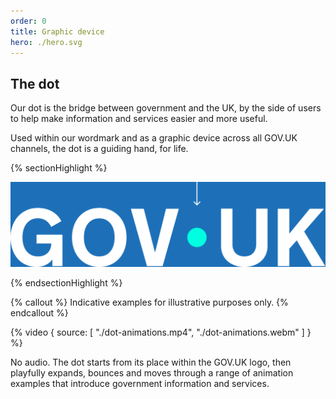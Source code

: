 ```yaml
---
order: 0
title: Graphic device
hero: ./hero.svg
---
```


## The dot

Our dot is the bridge between government and the UK, by the side of users to help make information and services easier and more useful.

Used within our wordmark and as a graphic device across all GOV.UK channels, the dot is a guiding hand, for life.

{% sectionHighlight %}

![The GOV.UK wordmark. An arrow points to the vertically-centred dot between 'GOV' and 'UK'.](./the-dot.svg)

{% endsectionHighlight %}

{% callout %}
Indicative examples for illustrative purposes only.
{% endcallout %}

{% video { source: [
  "./dot-animations.mp4",
  "./dot-animations.webm"
] } %}

No audio. The dot starts from its place within the GOV.UK logo, then playfully expands, bounces and moves through a range of animation examples that introduce government information and services.
